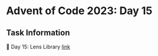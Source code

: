 # Advent of Code 2023: Day 15

## Task Information

🎄 Day 15: Lens Library
[link](https://adventofcode.com/2023/day/15)